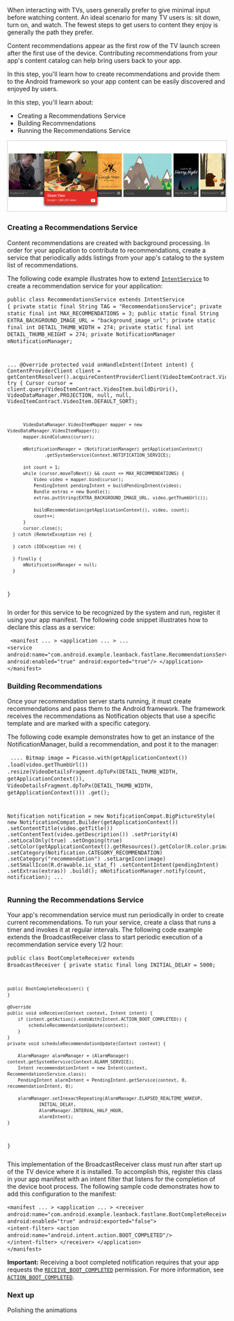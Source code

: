 <toc-element></toc-element>

When interacting with TVs, users generally prefer to give minimal input before watching content. An ideal scenario for many TV users is: sit down, turn on, and watch. The fewest steps to get users to content they enjoy is generally the path they prefer.

Content recommendations appear as the first row of the TV launch screen after the first use of the device. Contributing recommendations from your app's content catalog can help bring users back to your app.

In this step, you'll learn how to create recommendations and provide them to the Android framework so your app content can be easily discovered and enjoyed by users.

In this step, you'll learn about:

-   Creating a Recommendations Service
-   Building Recommendations
-   Running the Recommendations Service

<div layout vertical center>
  <img class="sample" src="img/checkpoint-5-home-recommendations.png" style="border: 1px solid #ccc;">
</div>

### Creating a Recommendations Service

Content recommendations are created with background processing. In order for your application to contribute to recommendations, create a service that periodically adds listings from your app's catalog to the system list of recommendations.

The following code example illustrates how to extend <a href="http://developer.android.com/reference/android/app/IntentService.html"><code>IntentService</code></a> to create a recommendation service for your application:

<code><pre>public class RecommendationsService extends IntentService {
  private static final String TAG = "RecommendationsService";
  private static final int MAX_RECOMMENDATIONS = 3;
  public static final String EXTRA_BACKGROUND_IMAGE_URL = "background_image_url";
  private static final int DETAIL_THUMB_WIDTH = 274;
  private static final int DETAIL_THUMB_HEIGHT = 274;
  private NotificationManager mNotificationManager;

  ...
  @Override
  protected void onHandleIntent(Intent intent) {
      ContentProviderClient client = getContentResolver().acquireContentProviderClient(VideoItemContract.VideoItem.buildDirUri());
      try {
          Cursor cursor = client.query(VideoItemContract.VideoItem.buildDirUri(), VideoDataManager.PROJECTION, null, null, VideoItemContract.VideoItem.DEFAULT_SORT);

          VideoDataManager.VideoItemMapper mapper = new VideoDataManager.VideoItemMapper();
          mapper.bindColumns(cursor);

          mNotificationManager = (NotificationManager) getApplicationContext()
                  .getSystemService(Context.NOTIFICATION_SERVICE);

          int count = 1;
          while (cursor.moveToNext() && count <= MAX_RECOMMENDATIONS) {
              Video video = mapper.bind(cursor);
              PendingIntent pendingIntent = buildPendingIntent(video);
              Bundle extras = new Bundle();
              extras.putString(EXTRA_BACKGROUND_IMAGE_URL, video.getThumbUrl());

              buildRecommendation(getApplicationContext(), video, count);
              count++;
          }
          cursor.close();
      } catch (RemoteException re) {

      } catch (IOException re) {

      } finally {
          mNotificationManager = null;
      }
  }
</pre></code>

In order for this service to be recognized by the system and run, register it using your app manifest. The following code snippet illustrates how to declare this class as a service:

<code><pre>
&lt;manifest ... &gt;
  &lt;application ... &gt;
    ...
    &lt;service android:name=&quot;com.android.example.leanback.fastlane.RecommendationsService&quot;
        android:enabled=&quot;true&quot; android:exported=&quot;true&quot;/&gt;
  &lt;/application&gt;
&lt;/manifest&gt;
</pre></code>

### Building Recommendations

Once your recommendation server starts running, it must create recommendations and pass them to the Android framework. The framework receives the recommendations as Notification objects that use a specific template and are marked with a specific category.

The following code example demonstrates how to get an instance of the NotificationManager, build a recommendation, and post it to the manager:

<code><pre>
....
Bitmap image = Picasso.with(getApplicationContext())
        .load(video.getThumbUrl())
        .resize(VideoDetailsFragment.dpToPx(DETAIL_THUMB_WIDTH, getApplicationContext()), VideoDetailsFragment.dpToPx(DETAIL_THUMB_WIDTH, getApplicationContext()))
        .get();

Notification notification = new NotificationCompat.BigPictureStyle(
        new NotificationCompat.Builder(getApplicationContext())
                .setContentTitle(video.getTitle())
                .setContentText(video.getDescription())
                .setPriority(4)
                .setLocalOnly(true)
                .setOngoing(true)
                .setColor(getApplicationContext().getResources().getColor(R.color.primary))
                .setCategory(Notification.CATEGORY_RECOMMENDATION)
                .setCategory("recommendation")
                .setLargeIcon(image)
                .setSmallIcon(R.drawable.ic_stat_f)
                .setContentIntent(pendingIntent)
                .setExtras(extras))
        .build();
mNotificationManager.notify(count, notification);
...
</pre></code>

### Running the Recommendations Service

Your app's recommendation service must run periodically in order to create current recommendations. To run your service, create a class that runs a timer and invokes it at regular intervals. The following code example extends the BroadcastReceiver class to start periodic execution of a recommendation service every 1/2 hour:

<code><pre>public class BootCompleteReceiver extends BroadcastReceiver {
    private static final long INITIAL_DELAY = 5000;

    public BootCompleteReceiver() {
    }

    @Override
    public void onReceive(Context context, Intent intent) {
        if (intent.getAction().endsWith(Intent.ACTION_BOOT_COMPLETED)) {
            scheduleRecommendationUpdate(context);
        }
    }
    private void scheduleRecommendationUpdate(Context context) {

        AlarmManager alarmManager = (AlarmManager) context.getSystemService(Context.ALARM_SERVICE);
        Intent recommendationIntent = new Intent(context, RecommendationsService.class);
        PendingIntent alarmIntent = PendingIntent.getService(context, 0, recommendationIntent, 0);

        alarmManager.setInexactRepeating(AlarmManager.ELAPSED_REALTIME_WAKEUP,
                INITIAL_DELAY,
                AlarmManager.INTERVAL_HALF_HOUR,
                alarmIntent);
    }
}
</pre></code>

This implementation of the BroadcastReceiver class must run after start up of the TV device where it is installed. To accomplish this, register this class in your app manifest with an intent filter that listens for the completion of the device boot process. The following sample code demonstrates how to add this configuration to the manifest:
<code><pre>&lt;manifest ... &gt;
  &lt;application ... &gt;
    &lt;receiver android:name=&quot;com.android.example.leanback.fastlane.BootCompleteReceiver&quot; android:enabled=&quot;true&quot;
              android:exported=&quot;false&quot;&gt;
      &lt;intent-filter&gt;
        &lt;action android:name=&quot;android.intent.action.BOOT_COMPLETED&quot;/&gt;
      &lt;/intent-filter&gt;
    &lt;/receiver&gt;
  &lt;/application&gt;
&lt;/manifest&gt;
</pre></code>

<strong>Important:</strong> Receiving a boot completed notification requires that your app
  requests the <code><a href="/reference/android/Manifest.permission.html#RECEIVE_BOOT_COMPLETED">RECEIVE_BOOT_COMPLETED</a></code> permission.
  For more information, see <code><a href="/reference/android/content/Intent.html#ACTION_BOOT_COMPLETED">ACTION_BOOT_COMPLETED</a></code>.

### Next up

Polishing the animations

